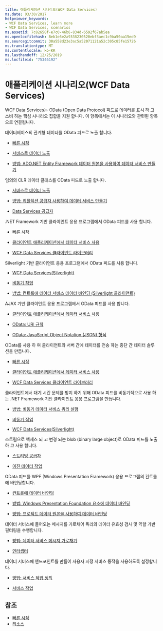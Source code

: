 ```yaml
---
title: 애플리케이션 시나리오(WCF Data Services)
ms.date: 03/30/2017
helpviewer_keywords:
- WCF Data Services, learn more
- WCF Data Services, scenarios
ms.assetid: 7c82658f-e7c0-46b6-834d-6592f67ab5ea
ms.openlocfilehash: 8eb1e6e2a9338230520ebf3aec1c9ba50aa15ed9
ms.sourcegitcommit: 30a558d23e3ac5a52071121a52c305c85fe15726
ms.translationtype: MT
ms.contentlocale: ko-KR
ms.lasthandoff: 12/25/2019
ms.locfileid: "75346192"
---
```

# <a name="application-scenarios-wcf-data-services"></a>애플리케이션 시나리오(WCF Data Services)

WCF Data Services는 OData (Open Data Protocol) 피드로 데이터를 표시 하 고 소비 하는 핵심 시나리오 집합을 지원 합니다. 이 항목에서는 이 시나리오와 관련된 항목으로 연결됩니다.

데이터베이스의 관계형 데이터를 OData 피드로 노출 합니다.

- [빠른 시작](quickstart-wcf-data-services.md)

- [서비스로 데이터 노출](exposing-your-data-as-a-service-wcf-data-services.md)

- [방법: ADO.NET Entity Framework 데이터 원본을 사용하여 데이터 서비스 만들기](create-a-data-service-using-an-adonet-ef-data-wcf.md)

임의의 CLR 데이터 클래스를 OData 피드로 노출 합니다.

- [서비스로 데이터 노출](exposing-your-data-as-a-service-wcf-data-services.md)

- [방법: 리플렉션 공급자 사용하여 데이터 서비스 만들기](create-a-data-service-using-rp-wcf-data-services.md)

- [Data Services 공급자](data-services-providers-wcf-data-services.md)

.NET Framework 기반 클라이언트 응용 프로그램에서 OData 피드를 사용 합니다.

- [빠른 시작](quickstart-wcf-data-services.md)

- [클라이언트 애플리케이션에서 데이터 서비스 사용](using-a-data-service-in-a-client-application-wcf-data-services.md)

- [WCF Data Services 클라이언트 라이브러리](wcf-data-services-client-library.md)

Silverlight 기반 클라이언트 응용 프로그램에서 OData 피드를 사용 합니다.

- [WCF Data Services(Silverlight)](https://docs.microsoft.com/previous-versions/windows/silverlight/dotnet-windows-silverlight/cc838234(v=vs.95))

- [비동기 작업](asynchronous-operations-wcf-data-services.md)

- [방법: 컨트롤에 데이터 서비스 데이터 바인딩 (Silverlight 클라이언트)](https://docs.microsoft.com/previous-versions/dotnet/wcf-data-services/ee681614(v=vs.103))

AJAX 기반 클라이언트 응용 프로그램에서 OData 피드를 사용 합니다.

- [클라이언트 애플리케이션에서 데이터 서비스 사용](using-a-data-service-in-a-client-application-wcf-data-services.md)

- [OData: URI 규칙](https://www.odata.org/documentation/odata-version-2-0/uri-conventions/)

- [OData: JavaScript Object Notation (JSON) 형식](https://www.odata.org/developers/protocols/json-format/)

OData를 사용 하 여 클라이언트와 서버 간에 데이터를 전송 하는 종단 간 데이터 솔루션을 만듭니다.

- [빠른 시작](quickstart-wcf-data-services.md)

- [클라이언트 애플리케이션에서 데이터 서비스 사용](using-a-data-service-in-a-client-application-wcf-data-services.md)

- [WCF Data Services 클라이언트 라이브러리](wcf-data-services-client-library.md)

클라이언트에서 대기 시간 문제를 방지 하기 위해 OData 피드를 비동기적으로 사용 하는 .NET Framework 기반 클라이언트 응용 프로그램을 만듭니다.

- [방법: 비동기 데이터 서비스 쿼리 실행](how-to-execute-asynchronous-data-service-queries-wcf-data-services.md)

- [비동기 작업](asynchronous-operations-wcf-data-services.md)

- [WCF Data Services(Silverlight)](https://docs.microsoft.com/previous-versions/windows/silverlight/dotnet-windows-silverlight/cc838234(v=vs.95))

스트림으로 액세스 되 고 변경 되는 blob (binary large object)로 OData 피드를 노출 하 고 사용 합니다.

- [스트리밍 공급자](streaming-provider-wcf-data-services.md)

- [이진 데이터 작업](working-with-binary-data-wcf-data-services.md)

OData 피드를 WPF (Windows Presentation Framework) 응용 프로그램의 컨트롤에 바인딩합니다.

- [컨트롤에 데이터 바인딩](binding-data-to-controls-wcf-data-services.md)

- [방법: Windows Presentation Foundation 요소에 데이터 바인딩](bind-data-to-wpf-elements-wcf-data-services.md)

- [방법: 프로젝트 데이터 원본을 사용하여 데이터 바인딩](how-to-bind-data-using-a-project-data-source-wcf-data-services.md)

데이터 서비스에 들어오는 메시지를 가로채어 쿼리의 데이터 유효성 검사 및 역할 기반 필터링을 수행합니다.

- [방법: 데이터 서비스 메시지 가로채기](how-to-intercept-data-service-messages-wcf-data-services.md)

- [인터셉터](interceptors-wcf-data-services.md)

데이터 서비스에 엔드포인트를 만들어 사용자 지정 서비스 동작을 사용하도록 설정합니다.

- [방법: 서비스 작업 정의](how-to-define-a-service-operation-wcf-data-services.md)

- [서비스 작업](service-operations-wcf-data-services.md)

## <a name="see-also"></a>참조

- [빠른 시작](quickstart-wcf-data-services.md)
- [리소스](wcf-data-services-resources.md)
